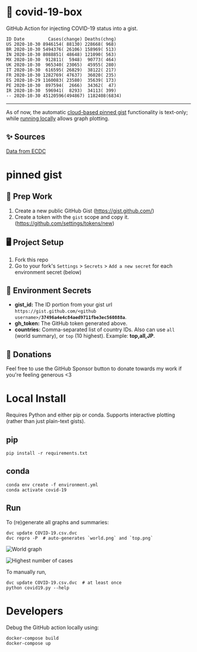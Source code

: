 # 🏥 covid-19-box

GitHub Action for injecting COVID-19 status into a gist.

```
ID Date         Cases(change) Deaths(chng)
US 2020-10-30 8946154( 88130) 228668( 968)
BR 2020-10-30 5494376( 26106) 158969( 513)
IN 2020-10-30 8088851( 48648) 121090( 563)
MX 2020-10-30  912811(  5948)  90773( 464)
UK 2020-10-30  965340( 23065)  45955( 280)
IT 2020-10-30  616595( 26829)  38122( 217)
FR 2020-10-30 1282769( 47637)  36020( 235)
ES 2020-10-29 1160083( 23580)  35639( 173)
PE 2020-10-30  897594(  2666)  34362(  47)
IR 2020-10-30  596941(  8293)  34113( 399)
-- 2020-10-30 45120596(494867) 1182408(6834)
```

---

As of now, the automatic [cloud-based pinned gist](#pinned-gist) functionality is text-only;
while [running locally](#local-install) allows graph plotting.

## ✨ Sources

[Data from ECDC](https://www.ecdc.europa.eu/en/publications-data/download-todays-data-geographic-distribution-covid-19-cases-worldwide)

# pinned gist

## 🎒 Prep Work
1. Create a new public GitHub Gist (https://gist.github.com/)
1. Create a token with the `gist` scope and copy it. (https://github.com/settings/tokens/new)

## 🖥 Project Setup
1. Fork this repo
1. Go to your fork's `Settings` > `Secrets` > `Add a new secret` for each environment secret (below)

## 🤫 Environment Secrets
- **gist_id:** The ID portion from your gist url `https://gist.github.com/<github username>/`**`37496a4e4c84aed9711fbe3ec560888a`**.
- **gh_token:** The GitHub token generated above.
- **countries:** Comma-separated list of country IDs. Also can use `all` (world summary), or `top` (10 highest). Example: **top,all,JP**.

## 💸 Donations

Feel free to use the GitHub Sponsor button to donate towards my work if you're feeling generous <3

# Local Install

Requires Python and either pip or conda. Supports interactive plotting (rather than just plain-text gists).

## pip

```
pip install -r requirements.txt
```

## conda

```
conda env create -f environment.yml
conda activate covid-19
```

## Run

To (re)generate all graphs and summaries:

```
dvc update COVID-19.csv.dvc
dvc repro -P  # auto-generates `world.png` and `top.png`
```

![World graph](world.png)

![Highest number of cases](top.png)

To manually run,

```
dvc update COVID-19.csv.dvc  # at least once
python covid19.py --help
```

# Developers

Debug the GitHub action locally using:

```
docker-compose build
docker-compose up
```
